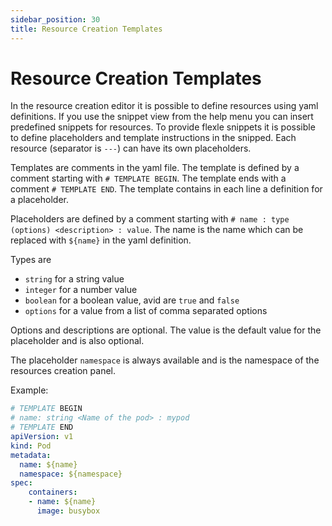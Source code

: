 ```yaml
---
sidebar_position: 30
title: Resource Creation Templates
---
```


# Resource Creation Templates

In the resource creation editor it is possible to define resources using yaml definitions. If you use the snippet view
from the help menu you can insert predefined snippets for resources. To provide flexle snippets it is possible to
define placeholders and template instructions in the snipped. Each resource (separator is `---`) can have its own
placeholders.

Templates are comments in the yaml file. The template is defined by a comment starting with `# TEMPLATE BEGIN`. 
The template ends with a comment `# TEMPLATE END`. The template contains in each line a definition for a placeholder.

Placeholders are defined by a comment starting with `# name : type (options) <description> : value`. The name is the
name which can be replaced with `${name}` in the yaml definition.

Types are
- `string` for a string value
- `integer` for a number value
- `boolean` for a boolean value, avid are `true` and `false`
- `options` for a value from a list of comma separated options

Options and descriptions are optional. The value is the default value for the placeholder and is also optional.

The placeholder `namespace` is always available and is the namespace of the resources creation panel.

Example:

```yaml
# TEMPLATE BEGIN
# name: string <Name of the pod> : mypod
# TEMPLATE END
apiVersion: v1
kind: Pod
metadata:
  name: ${name}
  namespace: ${namespace}
spec:
    containers:
    - name: ${name}
      image: busybox
```


